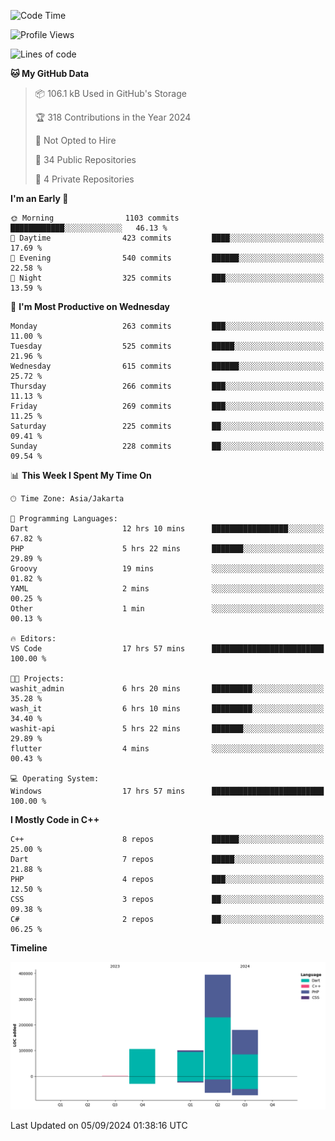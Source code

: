 <!--START_SECTION:waka-->
![Code Time](http://img.shields.io/badge/Code%20Time-197%20hrs%2012%20mins-blue)

![Profile Views](http://img.shields.io/badge/Profile%20Views-0-blue)

![Lines of code](https://img.shields.io/badge/From%20Hello%20World%20I%27ve%20Written-780.2%20thousand%20lines%20of%20code-blue)

**🐱 My GitHub Data** 

> 📦 106.1 kB Used in GitHub's Storage 
 > 
> 🏆 318 Contributions in the Year 2024
 > 
> 🚫 Not Opted to Hire
 > 
> 📜 34 Public Repositories 
 > 
> 🔑 4 Private Repositories 
 > 
**I'm an Early 🐤** 

```text
🌞 Morning                1103 commits        ████████████░░░░░░░░░░░░░   46.13 % 
🌆 Daytime                423 commits         ████░░░░░░░░░░░░░░░░░░░░░   17.69 % 
🌃 Evening                540 commits         ██████░░░░░░░░░░░░░░░░░░░   22.58 % 
🌙 Night                  325 commits         ███░░░░░░░░░░░░░░░░░░░░░░   13.59 % 
```
📅 **I'm Most Productive on Wednesday** 

```text
Monday                   263 commits         ███░░░░░░░░░░░░░░░░░░░░░░   11.00 % 
Tuesday                  525 commits         █████░░░░░░░░░░░░░░░░░░░░   21.96 % 
Wednesday                615 commits         ██████░░░░░░░░░░░░░░░░░░░   25.72 % 
Thursday                 266 commits         ███░░░░░░░░░░░░░░░░░░░░░░   11.13 % 
Friday                   269 commits         ███░░░░░░░░░░░░░░░░░░░░░░   11.25 % 
Saturday                 225 commits         ██░░░░░░░░░░░░░░░░░░░░░░░   09.41 % 
Sunday                   228 commits         ██░░░░░░░░░░░░░░░░░░░░░░░   09.54 % 
```


📊 **This Week I Spent My Time On** 

```text
🕑︎ Time Zone: Asia/Jakarta

💬 Programming Languages: 
Dart                     12 hrs 10 mins      █████████████████░░░░░░░░   67.82 % 
PHP                      5 hrs 22 mins       ███████░░░░░░░░░░░░░░░░░░   29.89 % 
Groovy                   19 mins             ░░░░░░░░░░░░░░░░░░░░░░░░░   01.82 % 
YAML                     2 mins              ░░░░░░░░░░░░░░░░░░░░░░░░░   00.25 % 
Other                    1 min               ░░░░░░░░░░░░░░░░░░░░░░░░░   00.13 % 

🔥 Editors: 
VS Code                  17 hrs 57 mins      █████████████████████████   100.00 % 

🐱‍💻 Projects: 
washit_admin             6 hrs 20 mins       █████████░░░░░░░░░░░░░░░░   35.28 % 
wash_it                  6 hrs 10 mins       █████████░░░░░░░░░░░░░░░░   34.40 % 
washit-api               5 hrs 22 mins       ███████░░░░░░░░░░░░░░░░░░   29.89 % 
flutter                  4 mins              ░░░░░░░░░░░░░░░░░░░░░░░░░   00.43 % 

💻 Operating System: 
Windows                  17 hrs 57 mins      █████████████████████████   100.00 % 
```

**I Mostly Code in C++** 

```text
C++                      8 repos             ██████░░░░░░░░░░░░░░░░░░░   25.00 % 
Dart                     7 repos             █████░░░░░░░░░░░░░░░░░░░░   21.88 % 
PHP                      4 repos             ███░░░░░░░░░░░░░░░░░░░░░░   12.50 % 
CSS                      3 repos             ██░░░░░░░░░░░░░░░░░░░░░░░   09.38 % 
C#                       2 repos             ██░░░░░░░░░░░░░░░░░░░░░░░   06.25 % 
```



**Timeline**

![Lines of Code chart](https://raw.githubusercontent.com/PradiptaAhmad/PradiptaAhmad/main/assets/bar_graph.png)


 Last Updated on 05/09/2024 01:38:16 UTC
<!--END_SECTION:waka-->
